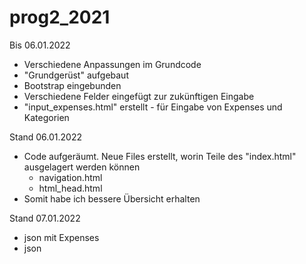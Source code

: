 # prog2_2021

Bis 06.01.2022
- Verschiedene Anpassungen im Grundcode
- "Grundgerüst" aufgebaut
- Bootstrap eingebunden
- Verschiedene Felder eingefügt zur zukünftigen Eingabe
- "input_expenses.html" erstellt - für Eingabe von Expenses und Kategorien

Stand 06.01.2022
- Code aufgeräumt. Neue Files erstellt, worin Teile des "index.html" ausgelagert werden können
  - navigation.html
  - html_head.html
- Somit habe ich bessere Übersicht erhalten

Stand 07.01.2022
- json mit Expenses
- json